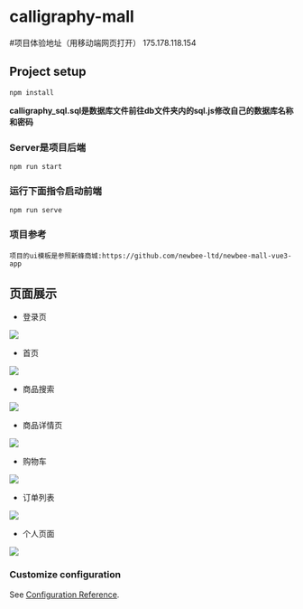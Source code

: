# calligraphy-mall

#项目体验地址（用移动端网页打开）
175.178.118.154

## Project setup
```
npm install 
```

**calligraphy_sql.sql是数据库文件前往db文件夹内的sql.js修改自己的数据库名称和密码**

### Server是项目后端
```
npm run start
```

### 运行下面指令启动前端
```
npm run serve
```

### 项目参考
```
项目的ui模板是参照新蜂商城:https://github.com/newbee-ltd/newbee-mall-vue3-app 
```

## 页面展示


- 登录页

![](static-files/登录.png)

- 首页

![](static-files/首页.png)

- 商品搜索

![](static-files/搜索.png)

- 商品详情页

![](static-files/商品详情页面.png)

- 购物车

![](static-files/购物车页面.png)


- 订单列表

![](static-files/订单.png)


- 个人页面

![](static-files/个人.png)

### Customize configuration
See [Configuration Reference](https://cli.vuejs.org/config/).
